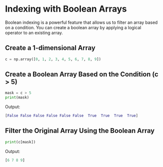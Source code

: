 # Indexing with Boolean Arrays

Boolean indexing is a powerful feature that allows us to filter an array based on a condition. You can create a boolean array by applying a logical operator to an existing array.

## Create a 1-dimensional Array

```python
c = np.array([0, 1, 2, 3, 4, 5, 6, 7, 8, 9])
```

## Create a Boolean Array Based on the Condition (c > 5)

```python
mask = c > 5
print(mask)
```

Output:

```python
[False False False False False False  True  True  True  True]
```

## Filter the Original Array Using the Boolean Array

```python
print(c[mask])
```

Output:

```python
[6 7 8 9]
```
